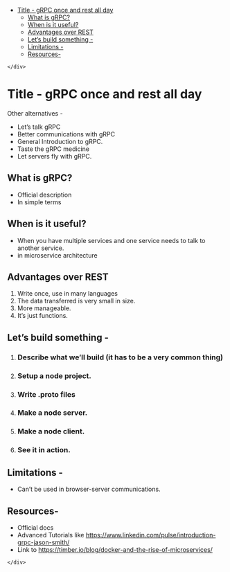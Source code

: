 <!DOCTYPE html>
<html>

<head>
  <meta charset="utf-8">
  <meta name="viewport" content="width=device-width, initial-scale=1.0">
  <title>grpc-article-outline.md</title>
  <link rel="stylesheet" href="https://stackedit.io/style.css" />
</head>

<body class="stackedit">
  <div class="stackedit__left">
    <div class="stackedit__toc">
      
<ul>
<li><a href="#title---grpc-once-and-rest-all-day">Title - gRPC once and rest all day</a>
<ul>
<li><a href="#what-is-grpc">What is gRPC?</a></li>
<li><a href="#when-is-it-useful">When is it useful?</a></li>
<li><a href="#advantages-over-rest">Advantages over REST</a></li>
<li><a href="#lets-build-something--">Let’s build something -</a></li>
<li><a href="#limitations--">Limitations -</a></li>
<li><a href="#resources-">Resources-</a></li>
</ul>
</li>
</ul>

    </div>
  </div>
  <div class="stackedit__right">
    <div class="stackedit__html">
      <h1 id="title---grpc-once-and-rest-all-day">Title - gRPC once and rest all day</h1>
<p>Other alternatives -</p>
<ul>
<li>Let’s talk gRPC</li>
<li>Better communications with gRPC</li>
<li>General Introduction to gRPC.</li>
<li>Taste the gRPC medicine</li>
<li>Let servers fly with gRPC.</li>
</ul>
<h2 id="what-is-grpc">What is gRPC?</h2>
<ul>
<li>Official description</li>
<li>In simple terms</li>
</ul>
<h2 id="when-is-it-useful">When is it useful?</h2>
<ul>
<li>When you have multiple services and one service needs to talk to another service.</li>
<li>in microservice architecture</li>
</ul>
<h2 id="advantages-over-rest">Advantages over REST</h2>
<ol>
<li>Write once, use in many languages</li>
<li>The data transferred is very small in size.</li>
<li>More manageable.</li>
<li>It’s just functions.</li>
</ol>
<h2 id="lets-build-something--">Let’s build something -</h2>
<ol>
<li>
<h3 id="describe-what-well-build-it-has-to-be-a-very-common-thing">Describe what we’ll build (it has to be a very common thing)</h3>
</li>
<li>
<h3 id="setup-a-node-project.">Setup a node project.</h3>
</li>
<li>
<h3 id="write-.proto-files">Write .proto files</h3>
</li>
<li>
<h3 id="make-a-node-server.">Make a node server.</h3>
</li>
<li>
<h3 id="make-a-node-client.">Make a node client.</h3>
</li>
<li>
<h3 id="see-it-in-action.">See it in action.</h3>
</li>
</ol>
<h2 id="limitations--">Limitations -</h2>
<ul>
<li>Can’t be used in browser-server communications.</li>
</ul>
<h2 id="resources-">Resources-</h2>
<ul>
<li>Official docs</li>
<li>Advanced Tutorials like <a href="https://www.linkedin.com/pulse/introduction-grpc-jason-smith/">https://www.linkedin.com/pulse/introduction-grpc-jason-smith/</a></li>
<li>Link to <a href="https://timber.io/blog/docker-and-the-rise-of-microservices/">https://timber.io/blog/docker-and-the-rise-of-microservices/</a></li>
</ul>

    </div>
  </div>
</body>

</html>
